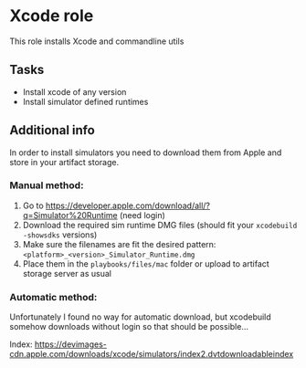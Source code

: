 # Xcode role

This role installs Xcode and commandline utils

## Tasks

* Install xcode of any version
* Install simulator defined runtimes

## Additional info

In order to install simulators you need to download them from Apple and store in your artifact
storage.

### Manual method:

1. Go to https://developer.apple.com/download/all/?q=Simulator%20Runtime (need login)
2. Download the required sim runtime DMG files (should fit your `xcodebuild -showsdks` versions)
3. Make sure the filenames are fit the desired pattern: `<platform>_<version>_Simulator_Runtime.dmg`
3. Place them in the `playbooks/files/mac` folder or upload to artifact storage server as usual

### Automatic method:

Unfortunately I found no way for automatic download, but xcodebuild somehow downloads without login
so that should be possible...

Index: https://devimages-cdn.apple.com/downloads/xcode/simulators/index2.dvtdownloadableindex
